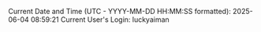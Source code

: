 Current Date and Time (UTC - YYYY-MM-DD HH:MM:SS formatted): 2025-06-04 08:59:21
Current User's Login: luckyaiman
